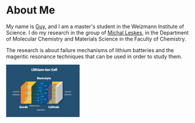 # About Me

My name is [Guy](https://guywis.github.io), and I am a master's student in the Weizmann Institute of Science.
I do my research in the group of [Michal Leskes](https://www.weizmann.ac.il/MCMS/Leskes/home), in the Department of Molecular Chemistry and Materials Science in the Faculty of Chemistry.

The research is about failure mechanisms of lithium batteries and the magentic resonance techniques that can be used in order to study them.

<img src="battery.png" alt="Profile Picture" style="width: 200px; height: auto;">
